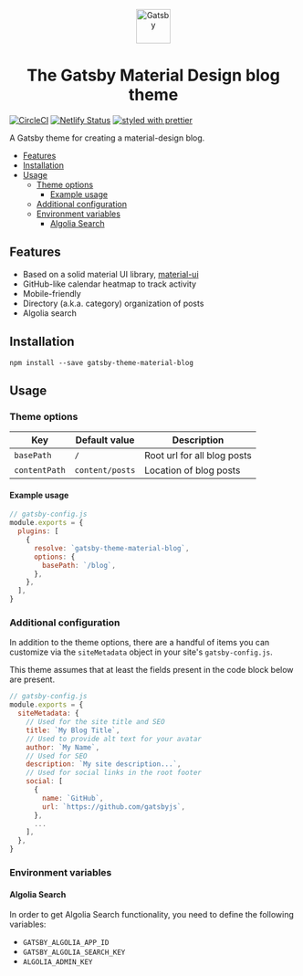 <p align="center">
  <a href="https://www.gatsbyjs.org">
    <img alt="Gatsby" src="https://www.gatsbyjs.org/monogram.svg" width="60" />
  </a>
</p>
<h1 align="center">
  The Gatsby Material Design blog theme
</h1>


[![CircleCI](https://circleci.com/gh/free-easy/gatsby-theme-material-blog.svg?style=svg)](https://circleci.com/gh/free-easy/gatsby-theme-material-blog)
[![Netlify Status](https://api.netlify.com/api/v1/badges/19dbb999-1394-47b0-ad99-e8888c9ca27c/deploy-status)](https://app.netlify.com/sites/gatsby-material-blog-theme/deploys)
[![styled with prettier](https://img.shields.io/badge/styled_with-prettier-ff69b4.svg)](https://github.com/prettier/prettier)

A Gatsby theme for creating a material-design blog.

<!-- vim-markdown-toc GFM -->

* [Features](#features)
* [Installation](#installation)
* [Usage](#usage)
  * [Theme options](#theme-options)
    * [Example usage](#example-usage)
  * [Additional configuration](#additional-configuration)
  * [Environment variables](#environment-variables)
    * [Algolia Search](#algolia-search)

<!-- vim-markdown-toc -->

## Features

* Based on a solid material UI library, [material-ui](https://material-ui.com)
* GitHub-like calendar heatmap to track activity
* Mobile-friendly
* Directory (a.k.a. category) organization of posts
* Algolia search

## Installation

```shell
npm install --save gatsby-theme-material-blog
```

## Usage

### Theme options

| Key           | Default value    | Description                 |
| ------------- | ---------------- | --------------------------- |
| `basePath`    | `/`              | Root url for all blog posts |
| `contentPath` | `content/posts`  | Location of blog posts      |

#### Example usage

```js
// gatsby-config.js
module.exports = {
  plugins: [
    {
      resolve: `gatsby-theme-material-blog`,
      options: {
        basePath: `/blog`,
      },
    },
  ],
}
```

### Additional configuration

In addition to the theme options, there are a handful of items you can customize
via the `siteMetadata` object in your site's `gatsby-config.js`.

This theme assumes that at least the fields present in the code block below are
present.

```js
// gatsby-config.js
module.exports = {
  siteMetadata: {
    // Used for the site title and SEO
    title: `My Blog Title`,
    // Used to provide alt text for your avatar
    author: `My Name`,
    // Used for SEO
    description: `My site description...`,
    // Used for social links in the root footer
    social: [
      {
        name: `GitHub`,
        url: `https://github.com/gatsbyjs`,
      },
      ...
    ],
  },
}
```

### Environment variables

#### Algolia Search

In order to get Algolia Search functionality, you need to define the following
variables:

* `GATSBY_ALGOLIA_APP_ID`
* `GATSBY_ALGOLIA_SEARCH_KEY`
* `ALGOLIA_ADMIN_KEY`
